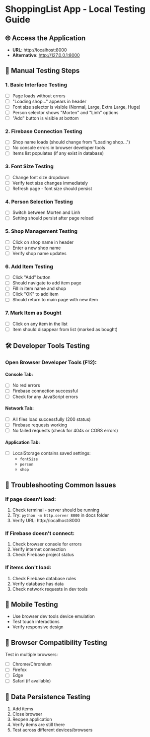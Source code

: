 # ShoppingList App - Local Testing Guide

## 🌐 Access the Application
- **URL**: http://localhost:8000
- **Alternative**: http://127.0.0.1:8000

## 🧪 Manual Testing Steps

### 1. Basic Interface Testing
- [ ] Page loads without errors
- [ ] "Loading shop..." appears in header
- [ ] Font size selector is visible (Normal, Large, Extra Large, Huge)
- [ ] Person selector shows "Morten" and "Linh" options
- [ ] "Add" button is visible at bottom

### 2. Firebase Connection Testing
- [ ] Shop name loads (should change from "Loading shop...")
- [ ] No console errors in browser developer tools
- [ ] Items list populates (if any exist in database)

### 3. Font Size Testing
- [ ] Change font size dropdown
- [ ] Verify text size changes immediately
- [ ] Refresh page - font size should persist

### 4. Person Selection Testing
- [ ] Switch between Morten and Linh
- [ ] Setting should persist after page reload

### 5. Shop Management Testing
- [ ] Click on shop name in header
- [ ] Enter a new shop name
- [ ] Verify shop name updates

### 6. Add Item Testing
- [ ] Click "Add" button
- [ ] Should navigate to add item page
- [ ] Fill in item name and shop
- [ ] Click "OK" to add item
- [ ] Should return to main page with new item

### 7. Mark Item as Bought
- [ ] Click on any item in the list
- [ ] Item should disappear from list (marked as bought)

## 🛠️ Developer Tools Testing

### Open Browser Developer Tools (F12):

#### Console Tab:
- [ ] No red errors
- [ ] Firebase connection successful
- [ ] Check for any JavaScript errors

#### Network Tab:
- [ ] All files load successfully (200 status)
- [ ] Firebase requests working
- [ ] No failed requests (check for 404s or CORS errors)

#### Application Tab:
- [ ] LocalStorage contains saved settings:
  - `fontSize`
  - `person`
  - `shop`

## 🔧 Troubleshooting Common Issues

### If page doesn't load:
1. Check terminal - server should be running
2. Try: `python -m http.server 8000` in docs folder
3. Verify URL: http://localhost:8000

### If Firebase doesn't connect:
1. Check browser console for errors
2. Verify internet connection
3. Check Firebase project status

### If items don't load:
1. Check Firebase database rules
2. Verify database has data
3. Check network requests in dev tools

## 📱 Mobile Testing
- Use browser dev tools device emulation
- Test touch interactions
- Verify responsive design

## 🧪 Browser Compatibility Testing
Test in multiple browsers:
- [ ] Chrome/Chromium
- [ ] Firefox
- [ ] Edge
- [ ] Safari (if available)

## 💾 Data Persistence Testing
1. Add items
2. Close browser
3. Reopen application
4. Verify items are still there
5. Test across different devices/browsers
